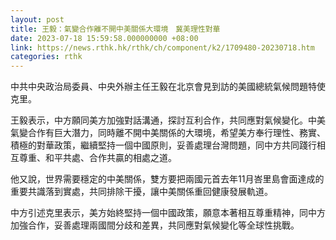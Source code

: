 ```yaml
---
layout: post
title: 王毅：氣變合作離不開中美關係大環境　冀美理性對華
date: 2023-07-18 15:59:58.000000000 +08:00
link: https://news.rthk.hk/rthk/ch/component/k2/1709480-20230718.htm
categories: rthk
---
```


中共中央政治局委員、中央外辦主任王毅在北京會見到訪的美國總統氣候問題特使克里。

王毅表示，中方願同美方加強對話溝通，探討互利合作，共同應對氣候變化。中美氣變合作有巨大潛力，同時離不開中美關係的大環境，希望美方奉行理性、務實、積極的對華政策，繼續堅持一個中國原則，妥善處理台灣問題，同中方共同踐行相互尊重、和平共處、合作共贏的相處之道。

他又說，世界需要穩定的中美關係，雙方要把兩國元首去年11月峇里島會面達成的重要共識落到實處，共同排除干擾，讓中美關係重回健康發展軌道。

中方引述克里表示，美方始終堅持一個中國政策，願意本著相互尊重精神，同中方加強合作，妥善處理兩國間分歧和差異，共同應對氣候變化等全球性挑戰。
